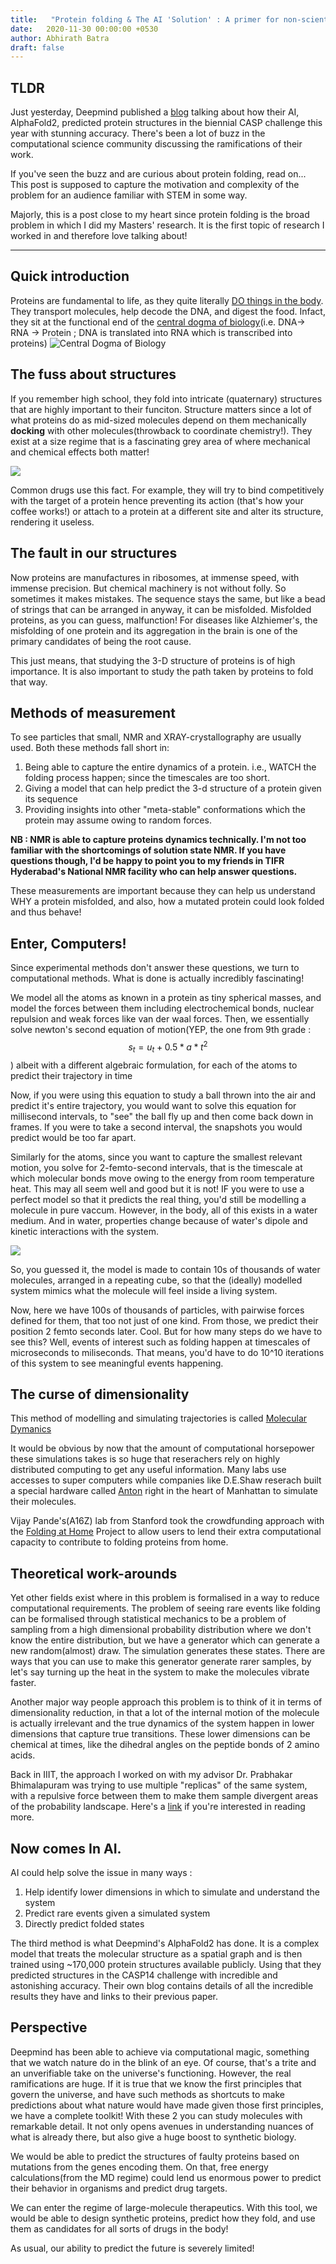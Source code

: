 ```yaml
---
title:   "Protein folding & The AI 'Solution' : A primer for non-scientists"
date:   2020-11-30 00:00:00 +0530
author: Abhirath Batra
draft: false
---
```


## TLDR 

Just yesterday, Deepmind published a [blog]("https://deepmind.com/blog/article/alphafold-a-solution-to-a-50-year-old-grand-challenge-in-biology") talking about how their AI, AlphaFold2, predicted protein structures in the biennial CASP challenge this year with stunning accuracy. There's been a lot of buzz in the computational science community discussing the ramifications of their work. 

If you've seen the buzz and are curious about protein folding, read on...
This post is supposed to capture the motivation and complexity of the problem for an audience familiar with STEM in some way.

Majorly, this is a post close to my heart since protein folding is the broad problem in which I did my Masters' research. It is the first topic of research I worked in and therefore love talking about!

---

## Quick introduction

Proteins are fundamental to life, as they quite literally [DO things in the body]("https://www.youtube.com/watch?v=X_tYrnv_o6A"). They transport molecules, help decode the DNA, and digest the food. Infact, they sit at the functional end of the [central dogma of biology]("https://en.wikipedia.org/wiki/Central_dogma_of_molecular_biology")(i.e. DNA-> RNA -> Protein ; DNA is translated into RNA which is transcribed into proteins) ![Central Dogma of Biology]("https://upload.wikimedia.org/wikipedia/commons/thumb/e/ee/Cdmb.svg/1280px-Cdmb.svg.png" "Central Dogma of Biology")

## The fuss about structures
If you remember high school, they fold into intricate (quaternary) structures that are highly important to their funciton. Structure matters since a lot of what proteins do as mid-sized molecules depend on them mechanically **docking** with other molecules(throwback to coordinate chemistry!). They exist at a size regime that is a fascinating grey area of where mechanical and chemical effects both matter!

![]("https://upload.wikimedia.org/wikipedia/commons/thumb/9/97/Docking_representation_2.png/1280px-Docking_representation_2.png")

Common drugs use this fact. For example, they will try to bind competitively with the target of a protein hence preventing its action (that's how your coffee works!) or attach to a protein at a different site and alter its structure, rendering it useless. 

## The fault in our structures
Now proteins are manufactures in ribosomes, at immense speed, with immense precision. But chemical machinery is not without folly. So sometimes it makes mistakes. The sequence stays the same, but like a bead of strings that can be arranged in anyway, it can be misfolded. Misfolded proteins, as you can guess, malfunction! For diseases like Alzhiemer's, the misfolding of one protein and its aggregation in the brain is one of the primary candidates of being the root cause. 

This just means, that studying the 3-D structure of proteins is of high importance. It is also important to study the path taken by proteins to fold that way.

## Methods of measurement
To see particles that small, NMR and XRAY-crystallography are usually used. Both these methods fall short in: 
1. Being able to capture the entire dynamics of a protein. i.e., WATCH the folding process happen; since the timescales are too short.
2. Giving a model that can help predict the 3-d structure of a protein given its sequence
2. Providing insights into other "meta-stable" conformations which the protein may assume owing to random forces. 

__NB : NMR is able to capture proteins dynamics technically. I'm not too familiar with the shortcomings of solution state NMR. If you have questions though, I'd be happy to point you to my friends in TIFR Hyderabad's National NMR facility who can help answer questions.__ 

These measurements are important because they can help us understand WHY a protein misfolded, and also, how a mutated protein could look folded and thus behave!

## Enter, Computers!

Since experimental methods don't answer these questions, we turn to computational methods. What is done is actually incredibly fascinating! 

We model all the atoms as known in a protein as tiny spherical masses, and model the forces between them including electrochemical bonds, nuclear repulsion and weak forces like van der waal forces. Then, we essentially solve newton's second equation of motion(YEP, the one from 9th grade : $$s_t = u_t + 0.5 * a* t^2$$ ) albeit with a different algebraic formulation, for each of the atoms to predict their trajectory in time

Now, if you were using this equation to study a ball thrown into the air and predict it's entire trajectory, you would want to solve this equation for millisecond intervals, to "see" the ball fly up and then come back down in frames. If you were to take a second interval, the snapshots you would predict would be too far apart. 

 Similarly for the atoms, since you want to capture the smallest relevant motion, you solve for 2-femto-second intervals, that is the timescale at which molecular bonds move owing to the energy from room temperature heat. This may all seem well and good but it is not!
 IF you were to use a perfect model so that it predicts the real thing, you'd still be modelling a molecule in pure vaccum. However, in the body, all of this exists in a water medium. And in water, properties change because of water's dipole and kinetic interactions with the system. 

![]("https://ars.els-cdn.com/content/image/1-s2.0-S1471489210001463-gr1.jpg")

 So, you guessed it, the model is made to contain 10s of thousands of water molecules, arranged in a repeating cube, so that the (ideally) modelled system mimics what the molecule will feel inside a living system. 
 
 Now, here we have 100s of thousands of particles, with pairwise forces defined for them, that too not just of one kind. From those, we predict their position 2 femto seconds later. Cool. But for how many steps do we have to see this? Well, events of interest such as folding happen at timescales of microseconds to miliseconds. That means, you'd have to do 10^10 iterations of this system to see meaningful events happening. 

## The curse of dimensionality
 
  This method of modelling and simulating trajectories is called [Molecular Dymanics]("https://en.wikipedia.org/wiki/Molecular_dynamics#:~:text=Molecular%20dynamics%20(MD)%20is%20a,%22evolution%22%20of%20the%20system.")

It would be obvious by now that the amount of computational horsepower these simulations takes is so huge that reserachers rely on highly distributed computing to get any useful information. Many labs use accesses to super computers while companies like D.E.Shaw reserach built a special hardware called [Anton]("https://en.wikipedia.org/wiki/Anton_(computer)") right in the heart of Manhattan to simulate their molecules. 

Vijay Pande's(A16Z) lab from Stanford took the crowdfunding approach with the [Folding at Home]("https://foldingathome.org/") Project to allow users to lend their extra computational capacity to contribute to folding proteins from home. 

## Theoretical work-arounds

Yet other fields exist where in this problem is formalised in a way to reduce computational requirements. The problem of seeing rare events like folding can be formalised through statistical mechanics to be a problem of sampling from a high dimensional probability distribution where we don't know the entire distribution, but we have a generator which can generate a new random(almost) draw. The simulation generates these states. There are ways that you can use to make this generator generate rarer samples, by let's say turning up the heat in the system to make the molecules vibrate faster. 

Another major way people approach this problem is to think of it in terms of dimensionality reduction, in that a lot of the internal motion of the molecule is actually irrelevant and the true dynamics of the system happen in lower dimensions that capture true transitions. These lower dimensions can be chemical at times, like the dihedral angles on the peptide bonds of 2 amino acids.

Back in IIIT, the approach I worked on with my advisor Dr. Prabhakar Bhimalapuram was trying to use multiple "replicas" of the same system, with a repulsive force between them to make them sample divergent areas of the probability landscape. Here's a [link]("http://web2py.iiit.ac.in/research_centres/publications/view_publication/mastersthesis/680") if you're interested in reading more. 

## Now comes In AI. 
AI could help solve the issue in many ways : 
1. Help identify lower dimensions in which to simulate and understand the system
2. Predict rare events given a simulated system
3. Directly predict folded states

The third method is what Deepmind's AlphaFold2 has done. It is a complex model that treats the molecular structure as a spatial graph and is then trained using ~170,000 protein structures available publicly. Using that they predicted structures in the CASP14 challenge with incredible and astonishing accuracy. Their own blog contains details of all the incredible results they have and links to their previous paper. 

## Perspective

Deepmind has been able to achieve via computational magic, something that we watch nature do in the blink of an eye. Of course, that's a trite and an unverifiable take on the universe's functioning. 
However, the real ramifications are huge. If it is true that we know the first principles that govern the universe, and have such methods as shortcuts to make predictions about what nature would have made given those first principles, we have a complete toolkit! With these 2 you can study molecules with remarkable detail. 
It not only opens avenues in understanding nuances of what is already there, but also give a huge boost to synthetic biology. 

 We would be able to predict the structures of faulty proteins based on  mutations from the genes encoding them. On that, free energy calculations(from the MD regime) could lend us enormous power to predict their behavior in organisms and predict drug targets.

 We can enter the regime of large-molecule therapeutics. With this tool, we would be able to design synthetic proteins, predict how they fold, and use them as candidates for all sorts of drugs in the body!

 As usual, our ability to predict the future is severely limited!